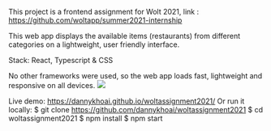 This project is a frontend assignment for Wolt 2021, link : https://github.com/woltapp/summer2021-internship

This web app displays the available items (restaurants) from different categories on a lightweight, user friendly interface.

Stack: React, Typescript & CSS

No other frameworks were used, so the web app loads fast, lightweight and responsive on all devices.
![](demo.gif)

Live demo: https://dannykhoai.github.io/woltassignment2021/
Or run it locally:
  $ git clone https://github.com/dannykhoai/woltassignment2021
  $ cd woltassignment2021
  $ npm install
  $ npm start
